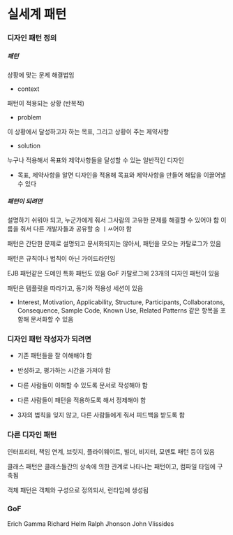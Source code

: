 # 실세계 패턴

### 디자인 패턴 정의

##### 패턴

상황에 맞는 문제 해결법임

* context

패턴이 적용되는 상황 (반복적)

* problem

이 상황에서 달성하고자 하는 목표, 그리고 상황이 주는 제약사항

* solution

누구나 적용해서 목표와 제약사항들을 달성할 수 있는 일반적인 디자인

* 목표, 제약사항을 알면 디자인을 적용해 목표와 제약사항을 만들어 해답을 이끌어낼 수 있다

##### 패턴이 되려면

설명하기 쉬워야 되고, 누군가에게 줘서 그사람의 고유한 문제를 해결할 수 있어야 함
이름을 줘서 다른 개발자들과 공유할 숭 ㅣㅆ어야 함

패턴은 간단한 문제로 설명되고 문서화되지는 않아서, 패턴을 모으는 카탈로그가 있음

패턴은 규칙이나 법칙이 아닌 가이드라인임

EJB 패턴같은 도메인 특화 패턴도 있음
GoF 카탈로그에 23개의 디자인 패턴이 있음

패턴은 템플릿을 따라가고, 동기와 적용성 세션이 있음

* Interest, Motivation, Applicability, Structure, Participants, Collaboratons, Consequence, Sample Code, Known Use, Related Patterns 같은 항목을 포함해 문서화할 수 있음

### 디자인 패턴 작성자가 되려면

* 기존 패턴들을 잘 이해해야 함

* 반성하고, 평가하는 시간을 가져야 함

* 다른 사람들이 이해할 수 있도록 문서로 작성해야 함

* 다른 사람들이 패턴을 적용하도록 해서 정제해야 함

* 3자의 법칙을 잊지 않고, 다른 사람들에게 줘서 피드백을 받도록 함

### 다른 디자인 패턴

인터프리터, 책임 연계, 브릿지, 플라이웨이트, 빌더, 비지터, 모멘토 패턴 등이 있음

클래스 패턴은 클래스들간의 상속에 의한 관계로 나타나는 패턴이고, 컴파일 타임에 구축됨

객체 패턴은 객체와 구성으로 정의되서, 런타임에 생성됨

### GoF

Erich Gamma
Richard Helm
Ralph Jhonson
John Vlissides
